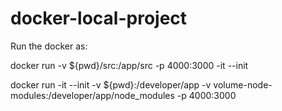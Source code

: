 # docker-local-project

Run the docker as:

docker run -v ${pwd}/src:/app/src  -p 4000:3000 -it --init <img-name>

docker run -it --init -v ${pwd}:/developer/app -v volume-node-modules:/developer/app/node_modules  -p 4000:3000 <img-name>